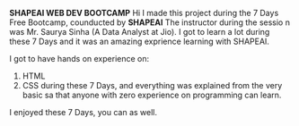 **SHAPEAI WEB DEV BOOTCAMP**
Hi I made this project during the 7 Days Free Bootcamp, counducted by **SHAPEAI**
The instructor during the sessio n was Mr. Saurya Sinha (A Data Analyst at Jio). I got to learn a lot
during these 7 Days and it was an amazing exprience learning with SHAPEAI.

I got to have hands on experience on:
  1) HTML
  2) CSS
during these 7 Days, and everything was explained from the very basic sa that anyone with zero experience on programming can learn.

I enjoyed these 7 Days, you can as well.
